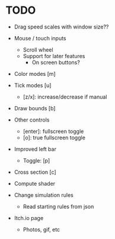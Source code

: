 # TODO

- Drag speed scales with window size??

- Mouse / touch inputs
    - Scroll wheel
    - Support for later features
        - On screen buttons?
- Color modes [m]
- Tick modes [u]
    - [z/x]: increase/decrease if manual
- Draw bounds [b]
- Other controls
    - [enter]: fullscreen toggle
    - [o]: true fullscreen toggle
- Improved left bar
    - Toggle: [p]
- Cross section [c]
- Compute shader
- Change simulation rules
    - Read starting rules from json
- Itch.io page
    - Photos, gif, etc